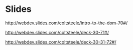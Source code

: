 # Slides

http://webdev.slides.com/coltsteele/intro-to-the-dom-70#/

http://webdev.slides.com/coltsteele/deck-30-71#/

http://webdev.slides.com/coltsteele/deck-30-31-72#/
